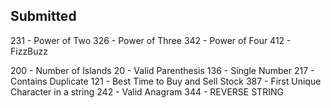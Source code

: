 Submitted
-----------------
231 - Power of Two
326 - Power of Three
342 - Power of Four
412 - FizzBuzz

200 - Number of Islands
20  - Valid Parenthesis
136 - Single Number
217 - Contains Duplicate
121 - Best Time to Buy and Sell Stock
387 - First Unique Character in a string
242 - Valid Anagram
344 - REVERSE STRING
 